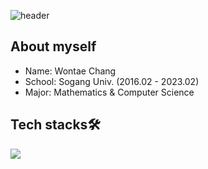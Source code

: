 ![header](https://capsule-render.vercel.app/api?type=waving&color=70FF70&height=300&section=header&text=Welcome%20to%20my%20Github&fontSize=70&fontColor=FFFFFF&desc=Chang%20Won%20Tae&descAlign=80&descAlignY=65&animation=fadeIn)

## About myself
- Name: Wontae Chang
- School: Sogang Univ. (2016.02 - 2023.02)
- Major: Mathematics & Computer Science

## Tech stacks🛠️
<img src="https://img.shields.io/badge/Python-3766AB?style=flat-square&logo=Python&logoColor=white"/></a>
